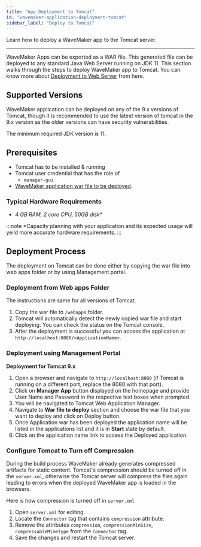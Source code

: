```yaml
---
title: "App Deployment to Tomcat"
id: "wavemaker-application-deployment-tomcat"
sidebar_label: "Deploy to Tomcat"
---
```

Learn how to deploy a WaveMaker app to the Tomcat server.

---
WaveMaker Apps can be exported as a WAR file. This generated file can be deployed to any standard Java Web Server running on JDK 11. This section walks through the steps to deploy WaveMaker app to Tomcat. You can know more about [Deployment to Web Server](/learn/app-development/deployment/deployment-web-server/) from here. 

## Supported Versions

WaveMaker application can be deployed on any of the 9.x versions of Tomcat, though it is recommended to use the latest version of tomcat in the 9.x version as the older versions can have security vulnerabilities.

The minimum required JDK version is 11.

## Prerequisites

- Tomcat has to be installed & running
- Tomcat user credential that has the role of
    - `manager-gui`
- [WaveMaker application war file to be deployed](/learn/app-development/deployment/deployment-web-server/#generate-a-war-file).

### Typical Hardware Requirements

- *4 GB RAM, 2 core CPU, 50GB disk**

:::note
*Capacity planning with your application and its expected usage will yeild more accurate hardware requirements.
:::

## Deployment Process

The deployment on Tomcat can be done either by copying the war file into web apps folder or by using Management portal.

### Deployment from Web apps Folder

The instructions are same for all versions of Tomcat.

1. Copy the war file to `/webapps` folder.
2. Tomcat will automatically detect the newly copied war file and start deploying. You can check the status on the Tomcat console.
3. After the deployment is successful you can access the application at `http://localhost:8080/<ApplicationName>`.

### Deployment using Management Portal

**Deployment for Tomcat 9.x**

1. Open a browser and navigate to `http://localhost:8080` (if Tomcat is running on a different port, replace the 8080 with that port).
2. Click on **Manager App** button displayed on the homepage and provide User Name and Password in the respective text boxes when prompted.
3. You will be navigated to Tomcat Web Application Manager.
4. Navigate to **War file to deploy** section and choose the war file that you want to deploy and click on Deploy button.
5. Once Application war has been deployed the application name will be listed in the applications list and it is in **Start** state by default.
6. Click on the application name link to access the Deployed application.

### Configure Tomcat to Turn off Compression

During the build process WaveMaker already generates compressed artifacts for static content. Tomcat's compression should be turned off in the `server.xml`, otherwise the Tomcat server will compress the files again leading to errors when the deployed WaveMaker app is loaded in the browsers. 

Here is how compression is turned off in `server.xml`

1. Open `server.xml` for editing.
2. Locate the `Connector` tag that contains ```compression``` attribute.
3. Remove the attributes `compression`, `compressionMinSize`, `compressableMimeType` from the `Connector` tag.
4. Save the changes and restart the Tomcat server.
